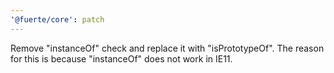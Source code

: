 ```yaml
---
'@fuerte/core': patch
---
```


Remove "instanceOf" check and replace it with "isPrototypeOf". The reason for this
is because "instanceOf" does not work in IE11.
